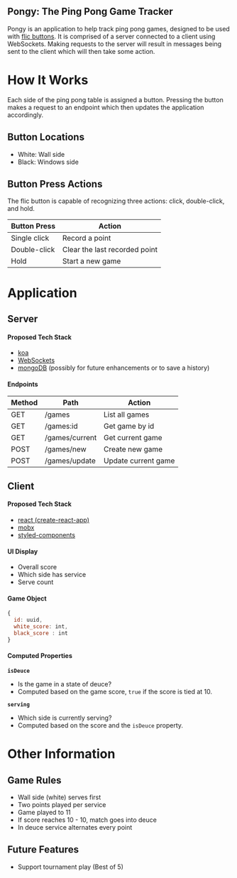 Pongy: The Ping Pong Game Tracker
---

Pongy is an application to help track ping pong games, designed to be used with [flic buttons][flic]. It is comprised of a server connected to a client using WebSockets. Making requests to the server will result in messages being sent to the client which will then take some action.

# How It Works

Each side of the ping pong table is assigned a button. Pressing the button makes a request to an endpoint which then updates the application accordingly.

## Button Locations

- White: Wall side
- Black: Windows side

## Button Press Actions

The flic button is capable of recognizing three actions: click, double-click, and hold.

Button Press | Action
------------ | ------
Single click | Record a point
Double-click | Clear the last recorded point
Hold         | Start a new game

# Application

## Server

#### Proposed Tech Stack

- [koa][koa]
- [WebSockets][websockets]
- [mongoDB][mongoDB] (possibly for future enhancements or to save a history)

#### Endpoints

Method | Path | Action
------ | ---- | ------
GET  | /games | List all games
GET  | /games:id | Get game by id
GET  | /games/current | Get current game
POST | /games/new | Create new game
POST | /games/update | Update current game

## Client

#### Proposed Tech Stack

- [react (create-react-app)][create-react-app]
- [mobx][mobx]
- [styled-components][sc]

#### UI Display

- Overall score
- Which side has service
- Serve count

#### Game Object

```js
{
  id: uuid,
  white_score: int,
  black_score : int
}
```

#### Computed Properties

**`isDeuce`**
- Is the game in a state of deuce?
- Computed based on the game score, `true` if the score is tied at 10.

**`serving`**
- Which side is currently serving?
- Computed based on the score and the `isDeuce` property.

# Other Information

## Game Rules

- Wall side (white) serves first
- Two points played per service
- Game played to 11
- If score reaches 10 - 10, match goes into deuce
- In deuce service alternates every point

## Future Features

- Support tournament play (Best of 5)


[flic]: http://www.flic.io
[koa]: http://koajs.com/
[websockets]: https://developer.mozilla.org/en-US/docs/Web/API/WebSockets_API
[mongoDB]: https://www.mongodb.com/
[create-react-app]: https://github.com/facebookincubator/create-react-app
[mobx]: https://mobx.js.org/
[sc]: https://www.styled-components.com/
